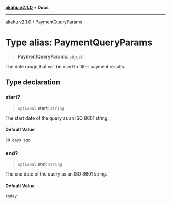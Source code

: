 [**akahu v2.1.0**](../README.md) • **Docs**

***

[akahu v2.1.0](../README.md) / PaymentQueryParams

# Type alias: PaymentQueryParams

> **PaymentQueryParams**: `object`

The date range that will be used to filter payment results.

## Type declaration

### start?

> `optional` **start**: `string`

The start date of the query as an ISO 8601 string.

#### Default Value

`30 days ago`

### end?

> `optional` **end**: `string`

The end date of the query as an ISO 8601 string.

#### Default Value

`today`
